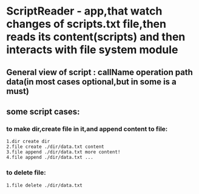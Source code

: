 # ScriptReader - app,that watch changes of scripts.txt file,then reads its content(scripts) and then interacts with file system module
## General view of script : callName operation path data(in most cases optional,but in some is a must)
## some script cases:
### to make dir,create file in it,and append content to file:
    1.dir create dir
    2.file create ./dir/data.txt content
    3.file append ./dir/data.txt more content!
    4.file append ./dir/data.txt ...
### to delete file:
    1.file delete ./dir/data.txt

